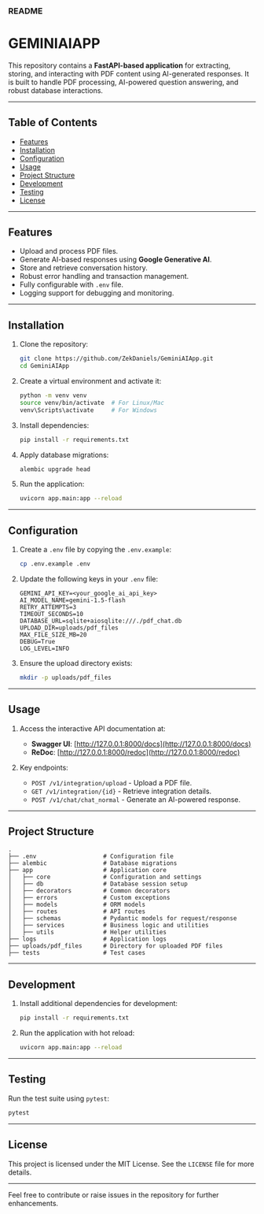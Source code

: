 ### README

# GEMINIAIAPP

This repository contains a **FastAPI-based application** for extracting, storing, and interacting with PDF content using AI-generated responses. It is built to handle PDF processing, AI-powered question answering, and robust database interactions.

---

## Table of Contents

- [Features](#features)
- [Installation](#installation)
- [Configuration](#configuration)
- [Usage](#usage)
- [Project Structure](#project-structure)
- [Development](#development)
- [Testing](#testing)
- [License](#license)

---

## Features

- Upload and process PDF files.
- Generate AI-based responses using **Google Generative AI**.
- Store and retrieve conversation history.
- Robust error handling and transaction management.
- Fully configurable with `.env` file.
- Logging support for debugging and monitoring.

---

## Installation

1. Clone the repository:

   ```bash
   git clone https://github.com/ZekDaniels/GeminiAIApp.git
   cd GeminiAIApp
   ```

2. Create a virtual environment and activate it:

   ```bash
   python -m venv venv
   source venv/bin/activate  # For Linux/Mac
   venv\Scripts\activate     # For Windows
   ```

3. Install dependencies:

   ```bash
   pip install -r requirements.txt
   ```

4. Apply database migrations:

   ```bash
   alembic upgrade head
   ```

5. Run the application:

   ```bash
   uvicorn app.main:app --reload
   ```

---

## Configuration

1. Create a `.env` file by copying the `.env.example`:

   ```bash
   cp .env.example .env
   ```

2. Update the following keys in your `.env` file:

   ```plaintext
   GEMINI_API_KEY=<your_google_ai_api_key>
   AI_MODEL_NAME=gemini-1.5-flash
   RETRY_ATTEMPTS=3
   TIMEOUT_SECONDS=10
   DATABASE_URL=sqlite+aiosqlite:///./pdf_chat.db
   UPLOAD_DIR=uploads/pdf_files
   MAX_FILE_SIZE_MB=20
   DEBUG=True
   LOG_LEVEL=INFO
   ```

3. Ensure the upload directory exists:

   ```bash
   mkdir -p uploads/pdf_files
   ```

---

## Usage

1. Access the interactive API documentation at:
   - **Swagger UI**: [http://127.0.0.1:8000/docs](http://127.0.0.1:8000/docs)
   - **ReDoc**: [http://127.0.0.1:8000/redoc](http://127.0.0.1:8000/redoc)

2. Key endpoints:
   - `POST /v1/integration/upload` - Upload a PDF file.
   - `GET /v1/integration/{id}` - Retrieve integration details.
   - `POST /v1/chat/chat_normal` - Generate an AI-powered response.

---

## Project Structure

```plaintext
.
├── .env                   # Configuration file
├── alembic                # Database migrations
├── app                    # Application core
│   ├── core               # Configuration and settings
│   ├── db                 # Database session setup
│   ├── decorators         # Common decorators
│   ├── errors             # Custom exceptions
│   ├── models             # ORM models
│   ├── routes             # API routes
│   ├── schemas            # Pydantic models for request/response
│   ├── services           # Business logic and utilities
│   ├── utils              # Helper utilities
├── logs                   # Application logs
├── uploads/pdf_files      # Directory for uploaded PDF files
├── tests                  # Test cases
```

---

## Development

1. Install additional dependencies for development:

   ```bash
   pip install -r requirements.txt
   ```

2. Run the application with hot reload:

   ```bash
   uvicorn app.main:app --reload
   ```
---

## Testing

Run the test suite using `pytest`:

```bash
pytest
```
---

## License

This project is licensed under the MIT License. See the `LICENSE` file for more details.

---

Feel free to contribute or raise issues in the repository for further enhancements.

